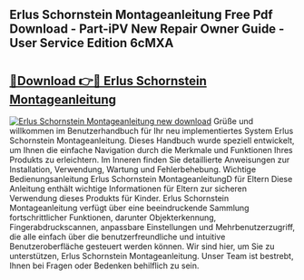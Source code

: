 ## Erlus Schornstein Montageanleitung Free Pdf Download - Part-iPV New Repair Owner Guide - User Service Edition 6cMXA

# <h2><a href="http://df70g6.blite.top/?on=Erlus+Schornstein+Montageanleitung">🔗Download 👉🔴 Erlus Schornstein Montageanleitung</a></h2>

[![Erlus Schornstein Montageanleitung new download](https://i.imgur.com/lujVjoI.png)](http://df70g6.blite.top/?on=Erlus+Schornstein+Montageanleitung)
Grüße und willkommen im Benutzerhandbuch für Ihr neu implementiertes System Erlus Schornstein Montageanleitung. Dieses Handbuch wurde speziell entwickelt, um Ihnen die einfache Navigation durch die Merkmale und Funktionen Ihres Produkts zu erleichtern. Im Inneren finden Sie detaillierte Anweisungen zur Installation, Verwendung, Wartung und Fehlerbehebung. Wichtige Bedienungsanleitung Erlus Schornstein MontageanleitungD für Eltern Diese Anleitung enthält wichtige Informationen für Eltern zur sicheren Verwendung dieses Produkts für Kinder. Erlus Schornstein Montageanleitung verfügt über eine beeindruckende Sammlung fortschrittlicher Funktionen, darunter Objekterkennung, Fingerabdruckscannen, anpassbare Einstellungen und Mehrbenutzerzugriff, die alle einfach über die benutzerfreundliche und intuitive Benutzeroberfläche gesteuert werden können. Wir sind hier, um Sie zu unterstützen, Erlus Schornstein Montageanleitung. Unser Team ist bestrebt, Ihnen bei Fragen oder Bedenken behilflich zu sein.
